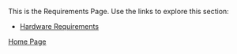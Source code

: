 This is the Requirements Page. Use the links to explore this section:
- [Hardware Requirements](https://github.com/SirRexOfRider/CYBR404-UNK-Oregon-Trail/blob/main/Project/Requirements/HardwareRequirements.md)







[Home Page](https://github.com/SirRexOfRider/CYBR404-UNK-Oregon-Trail/tree/main)
